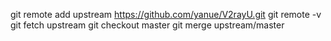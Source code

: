 git remote add upstream https://github.com/yanue/V2rayU.git
git remote -v
git fetch upstream
git checkout master
git merge upstream/master